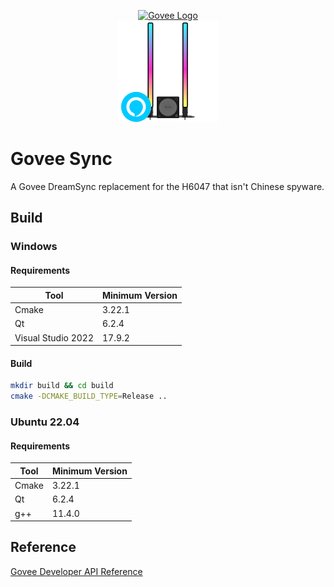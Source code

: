 <p align="center">
    <a href='https://govee.com/' rel='nofollow'>
        <img src='https://cdn.shopify.com/s/files/1/0559/0102/8558/files/logo_73bb6329-d5ab-4654-8a62-01ba54a26f49_100x.png?v=1651047319' alt='Govee Logo' />
<br>
        <img src='resources/images/H6047.png' alt='Govee Logo' />
    </a>
</p>

# Govee Sync

A Govee DreamSync replacement for the H6047 that isn't Chinese spyware.

## Build

### Windows

#### Requirements

| Tool               | Minimum Version |
|--------------------|-----------------|
| Cmake              | 3.22.1          |
| Qt                 | 6.2.4           |
| Visual Studio 2022 | 17.9.2          |

#### Build

```bash
mkdir build && cd build
cmake -DCMAKE_BUILD_TYPE=Release ..

```

### Ubuntu 22.04

#### Requirements

| Tool  | Minimum Version |
|-------|-----------------|
| Cmake | 3.22.1          |
| Qt    | 6.2.4           |
| g++   | 11.4.0          |

## Reference

[Govee Developer API Reference](https://govee-public.s3.amazonaws.com/developer-docs/GoveeDeveloperAPIReference.pdf)